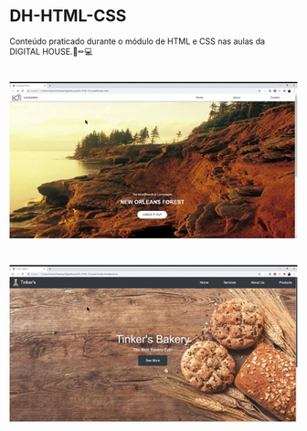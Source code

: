 # DH-HTML-CSS
Conteúdo praticado durante o módulo de HTML e CSS nas aulas da DIGITAL HOUSE.📏✏💻
<h1 align="center">
    <img src="img/Template.gif">
</h1>
<h1 align="center">
    <img src="img/TinkerSBakery.gif">
</h1>
